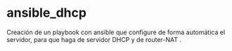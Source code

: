 # ansible_dhcp
Creación de un  playbook con ansible que configure de forma automática el servidor, para que haga de servidor DHCP y de router-NAT .
